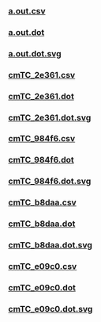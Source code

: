 ### [a.out.csv](a.out.csv)
### [a.out.dot](a.out.dot)
### [a.out.dot.svg](a.out.dot.svg)
### [cmTC_2e361.csv](cmTC_2e361.csv)
### [cmTC_2e361.dot](cmTC_2e361.dot)
### [cmTC_2e361.dot.svg](cmTC_2e361.dot.svg)
### [cmTC_984f6.csv](cmTC_984f6.csv)
### [cmTC_984f6.dot](cmTC_984f6.dot)
### [cmTC_984f6.dot.svg](cmTC_984f6.dot.svg)
### [cmTC_b8daa.csv](cmTC_b8daa.csv)
### [cmTC_b8daa.dot](cmTC_b8daa.dot)
### [cmTC_b8daa.dot.svg](cmTC_b8daa.dot.svg)
### [cmTC_e09c0.csv](cmTC_e09c0.csv)
### [cmTC_e09c0.dot](cmTC_e09c0.dot)
### [cmTC_e09c0.dot.svg](cmTC_e09c0.dot.svg)
